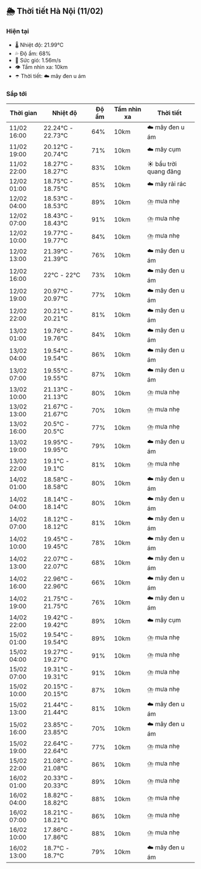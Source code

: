 ## 🌦️ Thời tiết Hà Nội (11/02)

### Hiện tại

- 🌡️ Nhiệt độ: 21.99℃
- 💦 Độ ẩm: 68%
- 💨 Sức gió: 1.56m/s
- 👁️ Tầm nhìn xa: 10km
- ☂️ Thời tiết: ☁️ mây đen u ám

### Sắp tới

| Thời gian | Nhiệt độ | Độ ẩm | Tầm nhìn xa | Thời tiết |
| --- | --- | --- | --- | --- |
| 11/02 16:00 | 22.24℃ - 22.73℃ | 64% | 10km | ☁️ mây đen u ám |
| 11/02 19:00 | 20.12℃ - 20.74℃ | 71% | 10km | ☁️ mây cụm |
| 11/02 22:00 | 18.27℃ - 18.27℃ | 83% | 10km | ☀️ bầu trời quang đãng |
| 12/02 01:00 | 18.75℃ - 18.75℃ | 85% | 10km | ☁️ mây rải rác |
| 12/02 04:00 | 18.53℃ - 18.53℃ | 89% | 10km | ⛈️ mưa nhẹ |
| 12/02 07:00 | 18.43℃ - 18.43℃ | 91% | 10km | ⛈️ mưa nhẹ |
| 12/02 10:00 | 19.77℃ - 19.77℃ | 84% | 10km | ⛈️ mưa nhẹ |
| 12/02 13:00 | 21.39℃ - 21.39℃ | 76% | 10km | ☁️ mây đen u ám |
| 12/02 16:00 | 22℃ - 22℃ | 73% | 10km | ☁️ mây đen u ám |
| 12/02 19:00 | 20.97℃ - 20.97℃ | 77% | 10km | ☁️ mây đen u ám |
| 12/02 22:00 | 20.21℃ - 20.21℃ | 81% | 10km | ☁️ mây đen u ám |
| 13/02 01:00 | 19.76℃ - 19.76℃ | 84% | 10km | ☁️ mây đen u ám |
| 13/02 04:00 | 19.54℃ - 19.54℃ | 86% | 10km | ☁️ mây đen u ám |
| 13/02 07:00 | 19.55℃ - 19.55℃ | 87% | 10km | ☁️ mây đen u ám |
| 13/02 10:00 | 21.13℃ - 21.13℃ | 80% | 10km | ⛈️ mưa nhẹ |
| 13/02 13:00 | 21.67℃ - 21.67℃ | 70% | 10km | ⛈️ mưa nhẹ |
| 13/02 16:00 | 20.5℃ - 20.5℃ | 77% | 10km | ⛈️ mưa nhẹ |
| 13/02 19:00 | 19.95℃ - 19.95℃ | 79% | 10km | ☁️ mây đen u ám |
| 13/02 22:00 | 19.1℃ - 19.1℃ | 81% | 10km | ⛈️ mưa nhẹ |
| 14/02 01:00 | 18.58℃ - 18.58℃ | 80% | 10km | ☁️ mây đen u ám |
| 14/02 04:00 | 18.14℃ - 18.14℃ | 80% | 10km | ☁️ mây đen u ám |
| 14/02 07:00 | 18.12℃ - 18.12℃ | 81% | 10km | ☁️ mây đen u ám |
| 14/02 10:00 | 19.45℃ - 19.45℃ | 78% | 10km | ☁️ mây đen u ám |
| 14/02 13:00 | 22.07℃ - 22.07℃ | 68% | 10km | ☁️ mây đen u ám |
| 14/02 16:00 | 22.96℃ - 22.96℃ | 66% | 10km | ☁️ mây đen u ám |
| 14/02 19:00 | 21.75℃ - 21.75℃ | 76% | 10km | ☁️ mây đen u ám |
| 14/02 22:00 | 19.42℃ - 19.42℃ | 89% | 10km | ☁️ mây cụm |
| 15/02 01:00 | 19.54℃ - 19.54℃ | 89% | 10km | ⛈️ mưa nhẹ |
| 15/02 04:00 | 19.27℃ - 19.27℃ | 91% | 10km | ⛈️ mưa nhẹ |
| 15/02 07:00 | 19.31℃ - 19.31℃ | 91% | 10km | ⛈️ mưa nhẹ |
| 15/02 10:00 | 20.15℃ - 20.15℃ | 87% | 10km | ⛈️ mưa nhẹ |
| 15/02 13:00 | 21.44℃ - 21.44℃ | 81% | 10km | ☁️ mây đen u ám |
| 15/02 16:00 | 23.85℃ - 23.85℃ | 70% | 10km | ☁️ mây đen u ám |
| 15/02 19:00 | 22.64℃ - 22.64℃ | 77% | 10km | ⛈️ mưa nhẹ |
| 15/02 22:00 | 21.08℃ - 21.08℃ | 86% | 10km | ⛈️ mưa nhẹ |
| 16/02 01:00 | 20.33℃ - 20.33℃ | 89% | 10km | ⛈️ mưa nhẹ |
| 16/02 04:00 | 18.82℃ - 18.82℃ | 88% | 10km | ⛈️ mưa nhẹ |
| 16/02 07:00 | 18.21℃ - 18.21℃ | 86% | 10km | ⛈️ mưa nhẹ |
| 16/02 10:00 | 17.86℃ - 17.86℃ | 88% | 10km | ⛈️ mưa nhẹ |
| 16/02 13:00 | 18.7℃ - 18.7℃ | 79% | 10km | ☁️ mây đen u ám |
